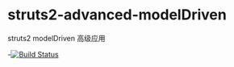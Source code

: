 struts2-advanced-modelDriven
============================

struts2 modelDriven 高级应用

-[![Build Status](https://travis-ci.org/izerui/struts2-advanced-modelDriven.svg?branch=master)](https://travis-ci.org/izerui/struts2-advanced-modelDriven)

